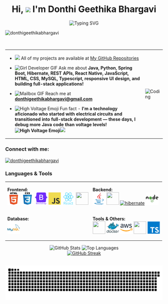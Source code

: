 <h1 align="center">
Hi,  <img src="https://media.giphy.com/media/hvRJCLFzcasrR4ia7z/giphy.gif" width="40px"/>
   I'm Donthi Geethika Bhargavi
</h1>
<p align="center">
  <img src="https://readme-typing-svg.herokuapp.com?font=Fira+Code&duration=2500&pause=500&color=36BCF7&center=true&vCenter=true&width=700&lines=A+burgeoning+Full+Stack+Developer+from+India;Mastering+Frontend+and+Backend+Ecosystems" alt="Typing SVG" />
</p>

<p align="left"> <img src="https://komarev.com/ghpvc/?username=donthigeethikabhargavi&label=Profile%20views&color=0e75b6&style=flat" alt="donthigeethikabhargavi" /> </p>

<p align="left"> <a href="https://github.com/ryo-ma/github-profile-trophy"><img src="https://github-profile-trophy.vercel.app/?username=donthigeethikabhargavi" alt="" /></a> </p>

<table>
  <tr>
    <td>

- <img src="https://media.giphy.com/media/L1R1tvI9svkIWwpVYr/giphy.gif" width="40"/> All of my projects are available at [My GitHub Repositories](https://github.com/DonthiGeethikaBhargavi?tab=repositories)

- <img src="https://cdn.pixabay.com/animation/2023/03/29/06/48/06-48-15-574_512.gif" width="20" alt="Girl Developer GIF" /> Ask me about **Java, Python, Spring Boot, Hibernate, REST APIs, React Native, JavaScript, HTML, CSS, MySQL, Typescript, responsive UI design, and building full-stack applications!**

- <img src="https://cliply.co/wp-content/uploads/2020/04/392004110_MAILBOX_3D_400px.gif" alt="Mailbox GIF" width="30"> Reach me at **donthigeethikabhargavi@gmail.com**

- <img src="https://emojis.directory/wp-content/uploads/2022/11/noto-color_high-voltage_26a1.gif" alt="High Voltage Emoji" width="17" /> Fun fact - **I'm a technology aficionado who started with electrical circuits and transitioned into full-stack development — these days, I debug more Java code than voltage levels! <img src="https://emojis.directory/wp-content/uploads/2022/11/noto-color_high-voltage_26a1.gif" alt="High Voltage Emoji" width="17" /><img src="https://media.giphy.com/media/L1R1tvI9svkIWwpVYr/giphy.gif" width="40"/>**

    </td>
    <td>
      <img src="https://user-images.githubusercontent.com/113302094/211284885-f4291eef-88a6-48cb-a06e-28c3481a75b0.gif" alt="Coding" width="400"/>
    </td>
  </tr>
</table>


<h3 align="left">Connect with me:</h3>
<p align="left">
<a href="https://www.linkedin.com/in/donthigeethikabhargavi" target="blank">
  <img align="center" src="https://raw.githubusercontent.com/rahuldkjain/github-profile-readme-generator/master/src/images/icons/Social/linked-in-alt.svg" alt="donthigeethikabhargavi" height="30" width="40" />
</a>

### Languages & Tools

<table>
<tr>
<td>

**Frontend:**<br>
<a href="https://www.w3.org/html/"><img src="https://raw.githubusercontent.com/devicons/devicon/master/icons/html5/html5-original-wordmark.svg" width="40" height="40"/></a>
<a href="https://www.w3schools.com/css/"><img src="https://raw.githubusercontent.com/devicons/devicon/master/icons/css3/css3-original-wordmark.svg" width="40" height="40"/></a>
<a href="https://getbootstrap.com/"><img src="https://raw.githubusercontent.com/devicons/devicon/master/icons/bootstrap/bootstrap-plain-wordmark.svg" width="40" height="40"/></a>
<a href="https://developer.mozilla.org/en-US/docs/Web/JavaScript"><img src="https://raw.githubusercontent.com/devicons/devicon/master/icons/javascript/javascript-original.svg" width="40" height="40"/></a>
<a href="https://reactjs.org/"><img src="https://raw.githubusercontent.com/devicons/devicon/master/icons/react/react-original-wordmark.svg" width="40" height="40"/></a>
<a href="https://reactnative.dev/"><img src="https://reactnative.dev/img/header_logo.svg" width="40" height="40"/></a>

</td>
<td>

**Backend:**<br>
<a href="https://www.java.com/"><img src="https://raw.githubusercontent.com/devicons/devicon/master/icons/java/java-original.svg" width="40" height="40"/></a>
<a href="https://spring.io/"><img src="https://www.vectorlogo.zone/logos/springio/springio-icon.svg" width="40" height="40"/></a>
<a href="https://hibernate.org/"><img src="https://miro.medium.com/0*jba3dz1j64rfhl5i.jpg" alt="hibernate" width="40" height="40"/></a>
<a href="https://nodejs.org/"><img src="https://raw.githubusercontent.com/devicons/devicon/master/icons/nodejs/nodejs-original-wordmark.svg" width="40" height="40"/></a>

</td>
</tr>

<tr>
<td>

**Database:**<br>
<a href="https://www.mysql.com/"><img src="https://raw.githubusercontent.com/devicons/devicon/master/icons/mysql/mysql-original-wordmark.svg" width="40" height="40"/></a>

</td>
<td>

**Tools & Others:**<br>
<a href="https://git-scm.com/"><img src="https://www.vectorlogo.zone/logos/git-scm/git-scm-icon.svg" width="40" height="40"/></a>
<a href="https://www.docker.com/"><img src="https://raw.githubusercontent.com/devicons/devicon/master/icons/docker/docker-original-wordmark.svg" width="40" height="40"/></a>
<a href="https://aws.amazon.com/"><img src="https://raw.githubusercontent.com/devicons/devicon/master/icons/amazonwebservices/amazonwebservices-original-wordmark.svg" width="40" height="40"/></a>
<a href="https://www.postman.com/"><img src="https://www.vectorlogo.zone/logos/getpostman/getpostman-icon.svg" width="40" height="40"/></a>
<a href="https://www.typescriptlang.org/"><img src="https://raw.githubusercontent.com/devicons/devicon/master/icons/typescript/typescript-original.svg" width="40" height="40"/></a>

</td>
</tr>
</table>



<div align="center">
  <img src="https://github-readme-stats.vercel.app/api?username=donthigeethikabhargavi&hide_title=false&hide_rank=false&show_icons=true&include_all_commits=true&count_private=true&disable_animations=false&theme=dracula&locale=en&hide_border=false" height="150" alt="GitHub Stats" />
  <img src="https://github-readme-stats.vercel.app/api/top-langs?username=donthigeethikabhargavi&locale=en&hide_title=false&layout=compact&card_width=320&langs_count=5&theme=dracula&hide_border=false" height="150" alt="Top Languages" /> 
</div>

<div align="center">
<a href="https://git.io/streak-stats"><img src="https://github-readme-streak-stats-ten-plum.vercel.app?user=DonthiGeethikaBhargavi&theme=algolia" alt="GitHub Streak" /></a>
</div>
<br />

![snake gif](https://github.com/DonthiGeethikaBhargavi/DonthiGeethikaBhargavi/blob/output/github-snake-dark.svg)








